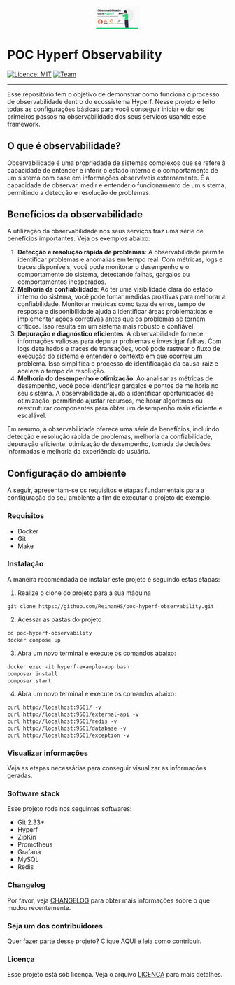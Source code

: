 <div align="center">
   <img src=".github/content/observability-hyperf.png" alt="logo" width="20%">
</div>

POC Hyperf Observability
=======================================

[![Licence: MIT](https://img.shields.io/badge/Licence-MIT-green)](LICENCE)
[![Team](https://img.shields.io/badge/Team-General-red)](https://gitlab.com/educa-code-labs/general)

* * *

Esse repositório tem o objetivo de demonstrar como funciona o processo de observabilidade dentro do ecossistema Hyperf. Nesse projeto é feito todas as configurações básicas para você conseguir iniciar e dar os primeiros passos na observabilidade dos seus serviços usando esse framework.

## O que é observabilidade?

Observabilidade é uma propriedade de sistemas complexos que se refere à capacidade de entender e inferir o estado interno e o comportamento de um sistema com base em informações observáveis externamente. É a capacidade de observar, medir e entender o funcionamento de um sistema, permitindo a detecção e resolução de problemas.

## Benefícios da observabilidade

A utilização da observabilidade nos seus serviços traz uma série de benefícios importantes. Veja os exemplos abaixo:

1. **Detecção e resolução rápida de problemas**: A observabilidade permite identificar problemas e anomalias em tempo real. Com métricas, logs e traces disponíveis, você pode monitorar o desempenho e o comportamento do sistema, detectando falhas, gargalos ou comportamentos inesperados.
2. **Melhoria da confiabilidade**: Ao ter uma visibilidade clara do estado interno do sistema, você pode tomar medidas proativas para melhorar a confiabilidade. Monitorar métricas como taxa de erros, tempo de resposta e disponibilidade ajuda a identificar áreas problemáticas e implementar ações corretivas antes que os problemas se tornem críticos. Isso resulta em um sistema mais robusto e confiável.
3. **Depuração e diagnóstico eficientes**: A observabilidade fornece informações valiosas para depurar problemas e investigar falhas. Com logs detalhados e traces de transações, você pode rastrear o fluxo de execução do sistema e entender o contexto em que ocorreu um problema. Isso simplifica o processo de identificação da causa-raiz e acelera o tempo de resolução.
4. **Melhoria do desempenho e otimização**: Ao analisar as métricas de desempenho, você pode identificar gargalos e pontos de melhoria no seu sistema. A observabilidade ajuda a identificar oportunidades de otimização, permitindo ajustar recursos, melhorar algoritmos ou reestruturar componentes para obter um desempenho mais eficiente e escalável.

Em resumo, a observabilidade oferece uma série de benefícios, incluindo detecção e resolução rápida de problemas, melhoria da confiabilidade, depuração eficiente, otimização de desempenho, tomada de decisões informadas e melhoria da experiência do usuário.

## Configuração do ambiente

A seguir, apresentam-se os requisitos e etapas fundamentais para a configuração do seu ambiente a fim de executar o projeto de exemplo.

### Requisitos

- Docker
- Git
- Make

### Instalação

A maneira recomendada de instalar este projeto é seguindo estas etapas:

1. Realize o clone do projeto para a sua máquina

```shell
git clone https://github.com/ReinanHS/poc-hyperf-observability.git
```

2. Acessar as pastas do projeto

```shell
cd poc-hyperf-observability 
docker compose up
```

3. Abra um novo terminal e execute os comandos abaixo:

```shell
docker exec -it hyperf-example-app bash
composer install
composer start
```

4. Abra um novo terminal e execute os comandos abaixo:

```shell
curl http://localhost:9501/ -v
curl http://localhost:9501/external-api -v
curl http://localhost:9501/redis -v
curl http://localhost:9501/database -v
curl http://localhost:9501/exception -v
```

### Visualizar informações

Veja as etapas necessárias para conseguir visualizar as informações geradas.

### Software stack

Esse projeto roda nos seguintes softwares:

- Git 2.33+
- Hyperf
- ZipKin
- Promotheus
- Grafana
- MySQL
- Redis

### Changelog

Por favor, veja [CHANGELOG](CHANGELOG.md) para obter mais informações sobre o que mudou recentemente.

### Seja um dos contribuidores

Quer fazer parte desse projeto? Clique AQUI e leia [como contribuir](CONTRIBUTING.md).

### Licença

Esse projeto está sob licença. Veja o arquivo [LICENÇA](LICENSE.md) para mais detalhes.
